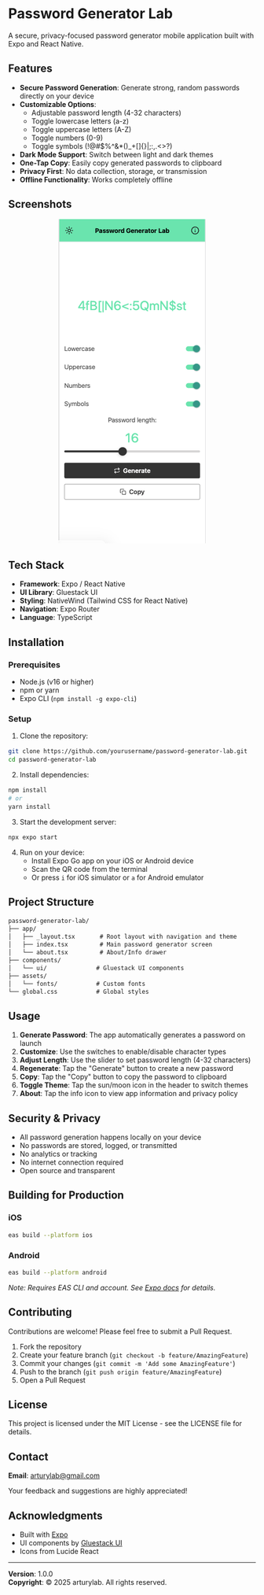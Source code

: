 # Password Generator Lab

A secure, privacy-focused password generator mobile application built with Expo and React Native.

## Features

- **Secure Password Generation**: Generate strong, random passwords directly on your device
- **Customizable Options**: 
  - Adjustable password length (4-32 characters)
  - Toggle lowercase letters (a-z)
  - Toggle uppercase letters (A-Z)
  - Toggle numbers (0-9)
  - Toggle symbols (!@#$%^&*()_+[]{}|;:,.<>?)
- **Dark Mode Support**: Switch between light and dark themes
- **One-Tap Copy**: Easily copy generated passwords to clipboard
- **Privacy First**: No data collection, storage, or transmission
- **Offline Functionality**: Works completely offline

## Screenshots

<p align="center">
  <img src="assets/images/screenshot.png" alt="Password Generator Lab Screenshot" width="300"/>
</p>

## Tech Stack

- **Framework**: Expo / React Native
- **UI Library**: Gluestack UI
- **Styling**: NativeWind (Tailwind CSS for React Native)
- **Navigation**: Expo Router
- **Language**: TypeScript

## Installation

### Prerequisites

- Node.js (v16 or higher)
- npm or yarn
- Expo CLI (`npm install -g expo-cli`)

### Setup

1. Clone the repository:
```bash
git clone https://github.com/yourusername/password-generator-lab.git
cd password-generator-lab
```

2. Install dependencies:
```bash
npm install
# or
yarn install
```

3. Start the development server:
```bash
npx expo start
```

4. Run on your device:
   - Install Expo Go app on your iOS or Android device
   - Scan the QR code from the terminal
   - Or press `i` for iOS simulator or `a` for Android emulator

## Project Structure

```
password-generator-lab/
├── app/
│   ├── _layout.tsx       # Root layout with navigation and theme
│   ├── index.tsx         # Main password generator screen
│   └── about.tsx         # About/Info drawer
├── components/
│   └── ui/              # Gluestack UI components
├── assets/
│   └── fonts/           # Custom fonts
└── global.css           # Global styles
```

## Usage

1. **Generate Password**: The app automatically generates a password on launch
2. **Customize**: Use the switches to enable/disable character types
3. **Adjust Length**: Use the slider to set password length (4-32 characters)
4. **Regenerate**: Tap the "Generate" button to create a new password
5. **Copy**: Tap the "Copy" button to copy the password to clipboard
6. **Toggle Theme**: Tap the sun/moon icon in the header to switch themes
7. **About**: Tap the info icon to view app information and privacy policy

## Security & Privacy

- All password generation happens locally on your device
- No passwords are stored, logged, or transmitted
- No analytics or tracking
- No internet connection required
- Open source and transparent

## Building for Production

### iOS

```bash
eas build --platform ios
```

### Android

```bash
eas build --platform android
```

*Note: Requires EAS CLI and account. See [Expo docs](https://docs.expo.dev/build/introduction/) for details.*

## Contributing

Contributions are welcome! Please feel free to submit a Pull Request.

1. Fork the repository
2. Create your feature branch (`git checkout -b feature/AmazingFeature`)
3. Commit your changes (`git commit -m 'Add some AmazingFeature'`)
4. Push to the branch (`git push origin feature/AmazingFeature`)
5. Open a Pull Request

## License

This project is licensed under the MIT License - see the LICENSE file for details.

## Contact

**Email**: arturylab@gmail.com

Your feedback and suggestions are highly appreciated!

## Acknowledgments

- Built with [Expo](https://expo.dev/)
- UI components by [Gluestack UI](https://ui.gluestack.io/)
- Icons from Lucide React

---

**Version**: 1.0.0  
**Copyright**: © 2025 arturylab. All rights reserved.